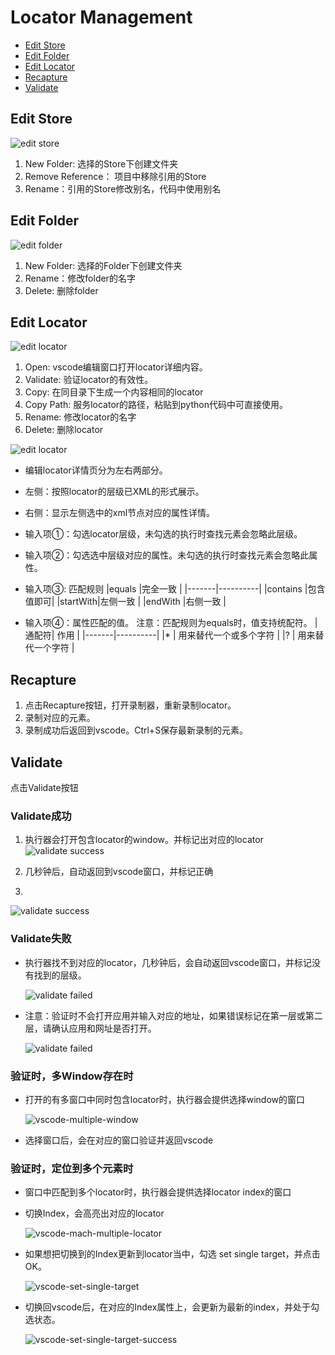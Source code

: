 # Locator Management<!-- {docsify-ignore-all} -->

  - [Edit Store](#edit-store)
  - [Edit Folder](#edit-folder)
  - [Edit Locator](#edit-locator)
  - [Recapture](#recapture)
  - [Validate](#validate)

## Edit Store

  ![edit store](../../img/vscode-project-store-menu.png)
    
1. New Folder: 选择的Store下创建文件夹
2. Remove Reference： 项目中移除引用的Store
3. Rename：引用的Store修改别名，代码中使用别名

## Edit Folder

  ![edit folder](../../img/vscode-project-folder-menu.png)

1. New Folder: 选择的Folder下创建文件夹
2. Rename：修改folder的名字
3. Delete: 删除folder

## Edit Locator

  ![edit locator](../../img/vscode-project-locator-menu.png)

1. Open: vscode编辑窗口打开locator详细内容。
2. Validate: 验证locator的有效性。
3. Copy: 在同目录下生成一个内容相同的locator
4. Copy Path: 服务locator的路径，粘贴到python代码中可直接使用。
5. Rename: 修改locator的名字
6. Delete: 删除locator

  ![edit locator](../../img/vscode-edit-locator.png)

- 编辑locator详情页分为左右两部分。
- 左侧：按照locator的层级已XML的形式展示。
- 右侧：显示左侧选中的xml节点对应的属性详情。

- 输入项①：勾选locator层级，未勾选的执行时查找元素会忽略此层级。
- 输入项②：勾选选中层级对应的属性。未勾选的执行时查找元素会忽略此属性。
- 输入项③: 匹配规则
|equals   |完全一致  |
|-------|----------|
|contains |包含值即可|
|startWith|左侧一致  |
|endWith  |右侧一致  |
- 输入项④：属性匹配的值。
    注意：匹配规则为equals时，值支持统配符。
    |通配符| 作用                 |
    |-------|----------|
    |*    | 用来替代一个或多个字符 |
    |?    | 用来替代一个字符      |

## Recapture
1. 点击Recapture按钮，打开录制器，重新录制locator。
2. 录制对应的元素。
3. 录制成功后返回到vscode。Ctrl+S保存最新录制的元素。
   
## Validate
点击Validate按钮

### Validate成功
1. 执行器会打开包含locator的window。并标记出对应的locator
  ![validate success](../../img/vscode-validate-success-recorder.png)

2. 几秒钟后，自动返回到vscode窗口，并标记正确
3. 
  ![validate success](../../img/vscode-validate-success.png)

### Validate失败
- 执行器找不到对应的locator，几秒钟后，会自动返回vscode窗口，并标记没有找到的层级。

  ![validate failed](../../img/vscode-validate-failed.png)
- 注意：验证时不会打开应用并输入对应的地址，如果错误标记在第一层或第二层，请确认应用和网址是否打开。

  ![validate failed](../../img/vscode-validate-process.png)

### 验证时，多Window存在时
- 打开的有多窗口中同时包含locator时，执行器会提供选择window的窗口

  ![vscode-multiple-window](../../img/vscode-multiple-window.png)

- 选择窗口后，会在对应的窗口验证并返回vscode

### 验证时，定位到多个元素时
- 窗口中匹配到多个locator时，执行器会提供选择locator index的窗口
- 切换Index，会高亮出对应的locator 
  
  ![vscode-mach-multiple-locator](../../img/vscode-mach-multiple-locator.png)

- 如果想把切换到的Index更新到locator当中，勾选 set single target，并点击OK。
  
  ![vscode-set-single-target](../../img/vscode-set-single-target.png)

- 切换回vscode后，在对应的Index属性上，会更新为最新的index，并处于勾选状态。
  
  ![vscode-set-single-target-success](../../img/vscode-set-single-target-success.png)